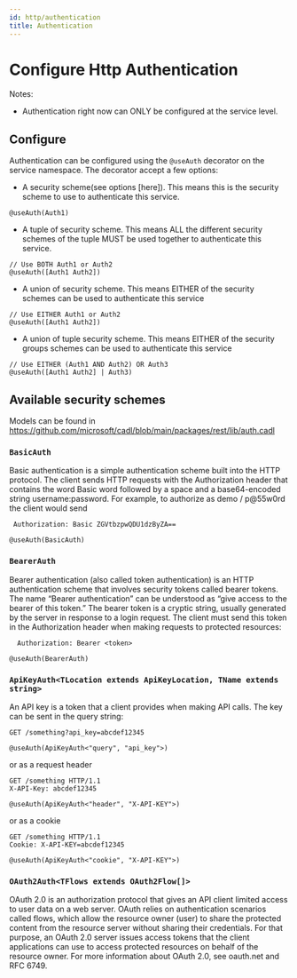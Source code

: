 ```yaml
---
id: http/authentication
title: Authentication
---
```


# Configure Http Authentication

Notes:

- Authentication right now can ONLY be configured at the service level.

## Configure

Authentication can be configured using the `@useAuth` decorator on the service namespace. The decorator accept a few options:

- A security scheme(see options [here]). This means this is the security scheme to use to authenticate this service.

```cadl
@useAuth(Auth1)
```

- A tuple of security scheme. This means ALL the different security schemes of the tuple MUST be used together to authenticate this service.

```cadl
// Use BOTH Auth1 or Auth2
@useAuth([Auth1 Auth2])
```

- A union of security scheme. This means EITHER of the security schemes can be used to authenticate this service

```cadl
// Use EITHER Auth1 or Auth2
@useAuth([Auth1 Auth2])
```

- A union of tuple security scheme. This means EITHER of the security groups schemes can be used to authenticate this service

```cadl
// Use EITHER (Auth1 AND Auth2) OR Auth3
@useAuth([Auth1 Auth2] | Auth3)
```

## Available security schemes

Models can be found in https://github.com/microsoft/cadl/blob/main/packages/rest/lib/auth.cadl

### `BasicAuth`

Basic authentication is a simple authentication scheme built into the HTTP protocol.
The client sends HTTP requests with the Authorization header that contains the word Basic word followed by a space and a base64-encoded string username:password.
For example, to authorize as demo / p@55w0rd the client would send

```
 Authorization: Basic ZGVtbzpwQDU1dzByZA==
```

```cadl
@useAuth(BasicAuth)
```

### `BearerAuth`

Bearer authentication (also called token authentication) is an HTTP authentication scheme that involves security tokens called bearer tokens.
The name “Bearer authentication” can be understood as “give access to the bearer of this token.” The bearer token is a cryptic string, usually generated by the server in response to a login request.
The client must send this token in the Authorization header when making requests to protected resources:

```
  Authorization: Bearer <token>
```

```cadl
@useAuth(BearerAuth)
```

### `ApiKeyAuth<TLocation extends ApiKeyLocation, TName extends string>`

An API key is a token that a client provides when making API calls. The key can be sent in the query string:

```
GET /something?api_key=abcdef12345
```

```cadl
@useAuth(ApiKeyAuth<"query", "api_key">)
```

or as a request header

```
GET /something HTTP/1.1
X-API-Key: abcdef12345
```

```cadl
@useAuth(ApiKeyAuth<"header", "X-API-KEY">)
```

or as a cookie

```
GET /something HTTP/1.1
Cookie: X-API-KEY=abcdef12345
```

```cadl
@useAuth(ApiKeyAuth<"cookie", "X-API-KEY">)
```

### `OAuth2Auth<TFlows extends OAuth2Flow[]>`

OAuth 2.0 is an authorization protocol that gives an API client limited access to user data on a web server.
OAuth relies on authentication scenarios called flows, which allow the resource owner (user) to share the protected content from the resource server without sharing their credentials.
For that purpose, an OAuth 2.0 server issues access tokens that the client applications can use to access protected resources on behalf of the resource owner.
For more information about OAuth 2.0, see oauth.net and RFC 6749.
